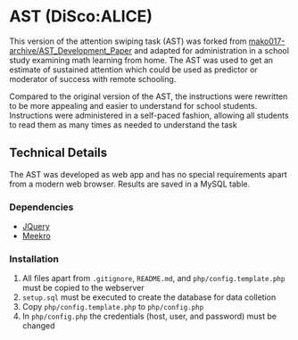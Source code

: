 # AST (DiSco:ALICE)

This version of the attention swiping task (AST) was forked from [mako017-archive/AST_Development_Paper](https://github.com/mako017-archive/AST_Development_Paper) and adapted for administration in a school study examining math learning from home. The AST was used to get an estimate of sustained attention which could be used as predictor or moderator of success with remote schooling.

Compared to the original version of the AST, the instructions were rewritten to be more appealing and easier to understand for school students. Instructions were administered in a self-paced fashion, allowing all students to read them as many times as needed to understand the task

## Technical Details

The AST was developed as web app and has no special requirements apart from a modern web browser. Results are saved in a MySQL table.

### Dependencies

- [JQuery](https://github.com/jquery/jquery)
- [Meekro](https://github.com/SergeyTsalkov/meekrodb)

### Installation

1. All files apart from `.gitignore`, `README.md`, and `php/config.template.php` must be copied to the webserver
2. `setup.sql` must be executed to create the database for data colletion
3. Copy `php/config.template.php` to `php/config.php`
4. In `php/config.php` the credentials (host, user, and password) must be changed
